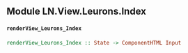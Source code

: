 ## Module LN.View.Leurons.Index

#### `renderView_Leurons_Index`

``` purescript
renderView_Leurons_Index :: State -> ComponentHTML Input
```


